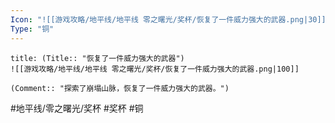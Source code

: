 ```yaml
---
Icon: "![[游戏攻略/地平线/地平线 零之曙光/奖杯/恢复了一件威力强大的武器.png|30]]"
Type: "铜"
---
```

```ad-common-bronze-trophy
title: (Title:: "恢复了一件威力强大的武器")
![[游戏攻略/地平线/地平线 零之曙光/奖杯/恢复了一件威力强大的武器.png|100]]

(Comment:: "探索了崩塌山脉，恢复了一件威力强大的武器。")
```

#地平线/零之曙光/奖杯 #奖杯 #铜
